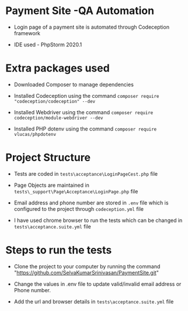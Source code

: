 # Payment Site -QA Automation
* Login page of a payment site is automated through Codeception framework

* IDE used - PhpStorm 2020.1

# Extra packages used

* Downloaded Composer to manage dependencies

* Installed Codeception using the command ```composer require "codeception/codeception" --dev```

* Installed Webdriver using the command ```composer require codeception/module-webdriver --dev```

* Installed PHP dotenv using the command ```composer require vlucas/phpdotenv```

# Project Structure

* Tests are coded in ```tests\acceptance\LoginPageCest.php``` file

* Page Objects are maintained in ```tests\_support\Page\Acceptance\LoginPage.php``` file

* Email address and phone number are stored in ```.env``` file which is configured to the project through ```codeception.yml``` file

* I have used chrome browser to run the tests which can be changed in ```tests\acceptance.suite.yml``` file

# Steps to run the tests

* Clone the project to your computer by running the command "https://github.com/SelvaKumarSrinivasan/PaymentSite.git"

* Change the values in .env file to update valid/invalid email address or Phone number.

* Add the url and browser details in ```tests\acceptance.suite.yml``` file

